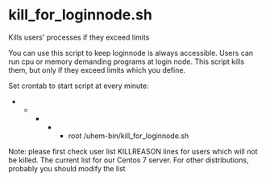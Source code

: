 # kill_for_loginnode.sh
Kills users' processes if they exceed limits

You can use this script to keep loginnode is always accessible. Users can run cpu or memory demanding programs at login node. This script kills them, but only if they exceed limits which you define.

Set crontab to start script at every minute:

* * * * * root /uhem-bin/kill_for_loginnode.sh

Note: please first check user list KILLREASON lines for users which will not be killed. The current list for our Centos 7 server. For other distributions, probably you should modify the list

